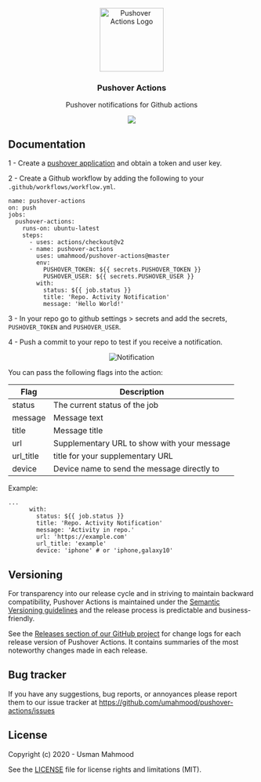 <p align="center">
    <img alt="Pushover Actions Logo" src="https://raw.githubusercontent.com/umahmood/pushover-actions/main/assets/images/logo.jpg" height="130" />
    <h3 align="center">Pushover Actions</h3>
    <p align="center">Pushover notifications for Github actions</p>
    <p align="center">
    <a href="https://github.com/Clivern/pushover-actions/blob/main/LICENSE"><img src="https://img.shields.io/badge/License-MIT-blue.svg"></a>
    </p>
</p>

## Documentation
1 - Create a [pushover application](https://pushover.net/) and obtain a token and user key.

2 - Create a Github workflow by adding the following to your `.github/workflows/workflow.yml`.
```
name: pushover-actions
on: push
jobs:
  pushover-actions:
    runs-on: ubuntu-latest
    steps:
      - uses: actions/checkout@v2 
      - name: pushover-actions
        uses: umahmood/pushover-actions@master
        env:
          PUSHOVER_TOKEN: ${{ secrets.PUSHOVER_TOKEN }}
          PUSHOVER_USER: ${{ secrets.PUSHOVER_USER }}
        with:
          status: ${{ job.status }}
          title: 'Repo. Activity Notification'
          message: 'Hello World!'
```
3 - In your repo go to github settings > secrets and add the secrets,  `PUSHOVER_TOKEN` and `PUSHOVER_USER`.

4 - Push a commit to your repo to test if you receive a notification. 

<p align="center">
<img alt="Notification" src="https://raw.githubusercontent.com/umahmood/pushover-actions/main/assets/images/notification.jpg" />
</p>

You can pass the following flags into the action:

| Flag | Description |
| ---- | ----------- |
| status | The current status of the job |
| message | Message text |
| title | Message title |
| url | Supplementary URL to show with your message |
| url_title | title for your supplementary URL |
| device | Device name to send the message directly to |

Example: 
```
...
      with:
        status: ${{ job.status }}
        title: 'Repo. Activity Notification'
        message: 'Activity in repo.'
        url: 'https://example.com'
        url_title: 'example'
        device: 'iphone' # or 'iphone,galaxy10'
```

## Versioning

For transparency into our release cycle and in striving to maintain backward compatibility, Pushover Actions is maintained under the [Semantic Versioning guidelines](https://semver.org/) and the release process is predictable and business-friendly.

See the [Releases section of our GitHub project](https://github.com/umahmood/pushover-actions/releases) for change logs for each release version of Pushover Actions. It contains summaries of the most noteworthy changes made in each release.

## Bug tracker

If you have any suggestions, bug reports, or annoyances please report them to our issue tracker at https://github.com/umahmood/pushover-actions/issues

## License

Copyright (c) 2020 - Usman Mahmood

See the [LICENSE](LICENSE.md) file for license rights and limitations (MIT).
